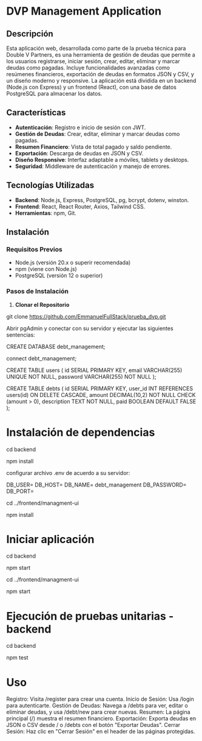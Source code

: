 # DVP Management Application

## Descripción
Esta aplicación web, desarrollada como parte de la prueba técnica para Double V Partners, es una herramienta de gestión de deudas que permite a los usuarios registrarse, iniciar sesión, crear, editar, eliminar y marcar deudas como pagadas. Incluye funcionalidades avanzadas como resúmenes financieros, exportación de deudas en formatos JSON y CSV, y un diseño moderno y responsive. La aplicación está dividida en un backend (Node.js con Express) y un frontend (React), con una base de datos PostgreSQL para almacenar los datos.

## Características
- **Autenticación**: Registro e inicio de sesión con JWT.
- **Gestión de Deudas**: Crear, editar, eliminar y marcar deudas como pagadas.
- **Resumen Financiero**: Vista de total pagado y saldo pendiente.
- **Exportación**: Descarga de deudas en JSON y CSV.
- **Diseño Responsive**: Interfaz adaptable a móviles, tablets y desktops.
- **Seguridad**: Middleware de autenticación y manejo de errores.

## Tecnologías Utilizadas
- **Backend**: Node.js, Express, PostgreSQL, pg, bcrypt, dotenv, winston.
- **Frontend**: React, React Router, Axios, Tailwind CSS.
- **Herramientas**: npm, Git.


## Instalación

### Requisitos Previos
- Node.js (versión 20.x o superir recomendada)
- npm (viene con Node.js)
- PostgreSQL (versión 12 o superior)

### Pasos de Instalación

1. **Clonar el Repositorio**
   
git clone https://github.com/EmmanuelFullStack/prueba_dvp.git


Abrir pgAdmin y conectar con su servidor y ejecutar las siguientes sentencias:
   
CREATE DATABASE debt_management;

connect debt_management;

CREATE TABLE users (
    id SERIAL PRIMARY KEY,
    email VARCHAR(255) UNIQUE NOT NULL,
    password VARCHAR(255) NOT NULL
);

CREATE TABLE debts (
    id SERIAL PRIMARY KEY,
    user_id INT REFERENCES users(id) ON DELETE CASCADE,
    amount DECIMAL(10,2) NOT NULL CHECK (amount > 0),
    description TEXT NOT NULL,
    paid BOOLEAN DEFAULT FALSE
);

# Instalación de dependencias
cd backend

npm install

configurar archivo .env de acuerdo a su servidor: 

DB_USER=
DB_HOST=
DB_NAME= debt_management
DB_PASSWORD=
DB_PORT=

cd ../frontend/managment-ui

npm install

# Iniciar aplicación
cd backend

npm start

cd ../frontend/managment-ui

npm start

# Ejecución de pruebas unitarias - backend
cd backend

npm test

# Uso

Registro: Visita /register para crear una cuenta.
Inicio de Sesión: Usa /login para autenticarte.
Gestión de Deudas: Navega a /debts para ver, editar o eliminar deudas, y usa /debt/new para crear nuevas.
Resumen: La página principal (/) muestra el resumen financiero.
Exportación: Exporta deudas en JSON o CSV desde / o /debts con el botón "Exportar Deudas".
Cerrar Sesión: Haz clic en "Cerrar Sesión" en el header de las páginas protegidas.
